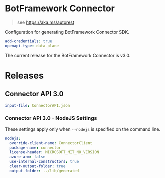 ﻿# BotFramework Connector

> see https://aka.ms/autorest

Configuration for generating BotFramework Connector SDK.

``` yaml
add-credentials: true
openapi-type: data-plane
```
The current release for the BotFramework Connector is v3.0.

# Releases

## Connector API 3.0

``` yaml
input-file: ConnectorAPI.json
```

### Connector API 3.0 - NodeJS Settings
These settings apply only when `--nodejs` is specified on the command line.
``` yaml $(nodejs)
nodejs:
  override-client-name: ConnectorClient
  package-name: connector
  license-header: MICROSOFT_MIT_NO_VERSION
  azure-arm: false
  use-internal-constructors: true
  clear-output-folder: true
  output-folder: ../lib/generated
```